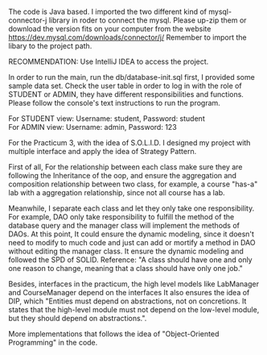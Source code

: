 The code is Java based. I imported the two different kind of mysql-connector-j library in roder to connect the mysql. 
Please up-zip them or download the version fits on your computer from the website https://dev.mysql.com/downloads/connector/j/
Remember to import the libary to the project path.

RECOMMENDATION: Use IntelliJ IDEA to access the project.

In order to run the main, run the db/database-init.sql first, I provided some sample data set. Check the user table 
in order to log in with the role of STUDENT or ADMIN, they have different responsibilities and functions. Please 
follow the console's text instructions to run the program.

For STUDENT view: Username: student, Password: student \
For ADMIN view: Username: admin, Password: 123

For the Practicum 3, with the idea of S.O.L.I.D. I designed my project with multiple interface and apply the idea of 
Strategy Pattern. 

First of all, For the relationship between each class make sure they are following the Inheritance of the oop, and 
ensure the aggregation and composition relationship between two class, for example, a course "has-a" lab with a 
aggregation relationship, since not all course has a lab. 

Meanwhile, I separate each class and let they only take one responsibility. For example, DAO only take responsibility 
to fulfill the method of the database query and the manager class will implement the methods of DAOs. At this point, 
It could ensure the dynamic modeling, since it doesn't need to modify to much code and just can add or mortify a method
in DAO without editing the manager class. It ensure the dynamic modeling and followed the SPD of SOLID.
Reference: "A class should have one and only one reason to change, meaning that a class should have only one job."

Besides, interfaces in the practicum, the high level models like LabManager and CourseManager depend on the interfaces
It also ensures the idea of DIP, which "Entities must depend on abstractions, not on concretions. It states that the 
high-level module must not depend on the low-level module, but they should depend on abstractions.".

More implementations that follows the idea of "Object-Oriented Programming" in the code.
